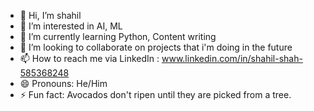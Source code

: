 - 👋 Hi, I’m shahil
- 👀 I’m interested in AI, ML
- 🌱 I’m currently learning Python, Content writing
- 💞️ I’m looking to collaborate on projects that i'm doing in the future
- 📫 How to reach me via LinkedIn : www.linkedin.com/in/shahil-shah-585368248 
- 😄 Pronouns: He/Him
- ⚡ Fun fact: Avocados don't ripen until they are picked from a tree.

<!---
Avacadough/Avacadough is a ✨ special ✨ repository because its `README.md` (this file) appears on your GitHub profile.
You can click the Preview link to take a look at your changes.
--->
